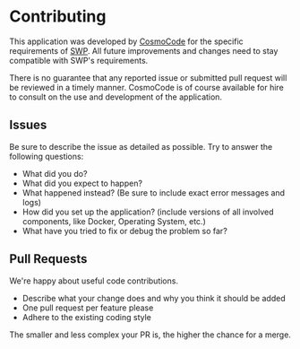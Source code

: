 # Contributing

This application was developed by [CosmoCode](https://www.cosmocode.de) for the specific requirements of [SWP](https://www.swp-berlin.de). All future improvements and changes need to stay compatible with SWP's requirements.

There is no guarantee that any reported issue or submitted pull request will be reviewed in a timely manner. CosmoCode is of course available for hire to consult on the use and development of the application.

## Issues

Be sure to describe the issue as detailed as possible. Try to answer the following questions:

  * What did you do?
  * What did you expect to happen?
  * What happened instead? (Be sure to include exact error messages and logs)
  * How did you set up the application? (include versions of all involved components, like Docker, Operating System, etc.)
  * What have you tried to fix or debug the problem so far?

## Pull Requests

We're happy about useful code contributions.

  * Describe what your change does and why you think it should be added
  * One pull request per feature please
  * Adhere to the existing coding style

The smaller and less complex your PR is, the higher the chance for a merge. 
